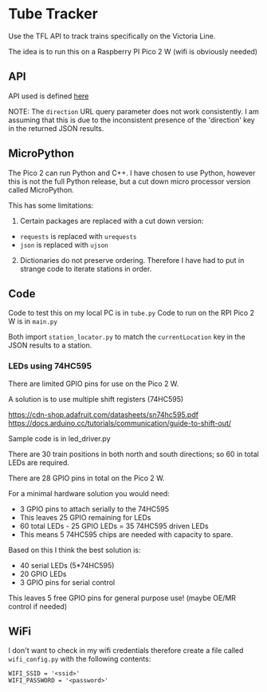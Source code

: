 # Tube Tracker

Use the TFL API to track trains specifically on the Victoria Line.

The idea is to run this on a Raspberry PI Pico 2 W (wifi is obviously needed)

## API

API used is defined [here](https://api-portal.tfl.gov.uk/api-details#api=Line&operation=Line_ArrivalsWithStopPointByPathIdsPathStopPointIdQueryDirectionQueryDestina)

NOTE: The `direction` URL query parameter does not work consistently. I am assuming that this is due to the inconsistent presence of the 'direction' key in the returned JSON results.

## MicroPython

The Pico 2 can run Python and C++. I have chosen to use Python, however this is not the full Python release, but a cut down micro processor version called MicroPython.

This has some limitations:
1) Certain packages are replaced with a cut down version:
  - `requests` is replaced with `urequests`
  - `json` is replaced with `ujson`
2) Dictionaries do not preserve ordering. Therefore I have had to put in strange code to iterate stations in order.

## Code

Code to test this on my local PC is in `tube.py`
Code to run on the RPI Pico 2 W is in `main.py`

Both import `station_locator.py` to match the `currentLocation` key in the JSON results to a station.

### LEDs using 74HC595

There are limited GPIO pins for use on the Pico 2 W.

A solution is to use multiple shift registers (74HC595)

https://cdn-shop.adafruit.com/datasheets/sn74hc595.pdf
https://docs.arduino.cc/tutorials/communication/guide-to-shift-out/

Sample code is in led_driver.py

There are 30 train positions in both north and south directions; so 60 in total LEDs are required.

There are 28 GPIO pins in total on the Pico 2 W.

For a minimal hardware solution you would need:
- 3 GPIO pins to attach serially to the 74HC595
- This leaves 25 GPIO remaining for LEDs
- 60 total LEDs - 25 GPIO LEDs = 35 74HC595 driven LEDs
- This means 5 74HC595 chips are needed with capacity to spare.

Based on this I think the best solution is:
- 40 serial LEDs (5*74HC595)
- 20 GPIO LEDs
- 3 GPIO pins for serial control

This leaves 5 free GPIO pins for general purpose use! (maybe OE/MR control if needed)


## WiFi

I don't want to check in my wifi credentials therefore create a file called `wifi_config.py` with the following contents:

```
WIFI_SSID = '<ssid>'
WIFI_PASSWORD = '<password>'
```